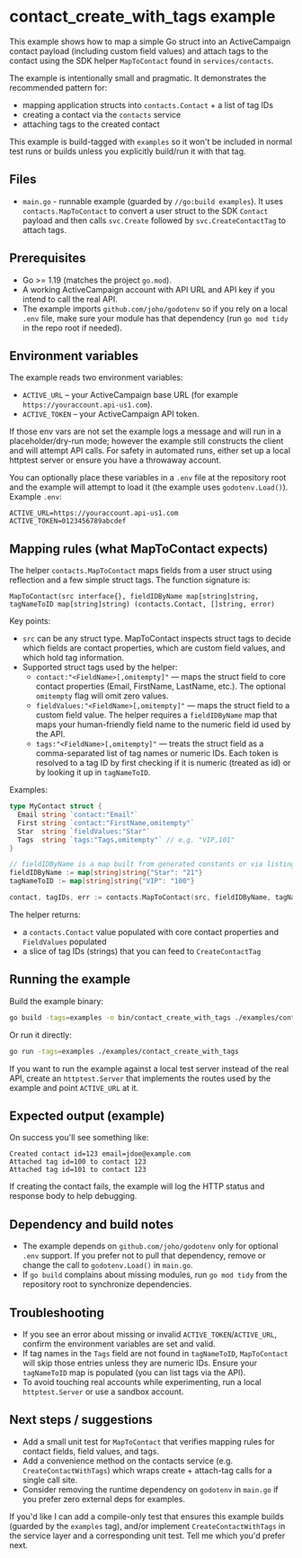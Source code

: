 # contact_create_with_tags example

This example shows how to map a simple Go struct into an ActiveCampaign contact payload (including custom field values) and attach tags to the contact using the SDK helper `MapToContact` found in `services/contacts`.

The example is intentionally small and pragmatic. It demonstrates the recommended pattern for:

- mapping application structs into `contacts.Contact` + a list of tag IDs
- creating a contact via the `contacts` service
- attaching tags to the created contact

This example is build-tagged with `examples` so it won't be included in normal test runs or builds unless you explicitly build/run it with that tag.

## Files

- `main.go` - runnable example (guarded by `//go:build examples`). It uses `contacts.MapToContact` to convert a user struct to the SDK `Contact` payload and then calls `svc.Create` followed by `svc.CreateContactTag` to attach tags.

## Prerequisites

- Go >= 1.19 (matches the project `go.mod`).
- A working ActiveCampaign account with API URL and API key if you intend to call the real API.
- The example imports `github.com/joho/godotenv` so if you rely on a local `.env` file, make sure your module has that dependency (run `go mod tidy` in the repo root if needed).

## Environment variables

The example reads two environment variables:

- `ACTIVE_URL` – your ActiveCampaign base URL (for example `https://youraccount.api-us1.com`).
- `ACTIVE_TOKEN` – your ActiveCampaign API token.

If those env vars are not set the example logs a message and will run in a placeholder/dry-run mode; however the example still constructs the client and will attempt API calls. For safety in automated runs, either set up a local httptest server or ensure you have a throwaway account.

You can optionally place these variables in a `.env` file at the repository root and the example will attempt to load it (the example uses `godotenv.Load()`). Example `.env`:

```
ACTIVE_URL=https://youraccount.api-us1.com
ACTIVE_TOKEN=0123456789abcdef
```

## Mapping rules (what MapToContact expects)

The helper `contacts.MapToContact` maps fields from a user struct using reflection and a few simple struct tags. The function signature is:

```
MapToContact(src interface{}, fieldIDByName map[string]string, tagNameToID map[string]string) (contacts.Contact, []string, error)
```

Key points:

- `src` can be any struct type. MapToContact inspects struct tags to decide which fields are contact properties, which are custom field values, and which hold tag information.
- Supported struct tags used by the helper:
  - `contact:"<FieldName>[,omitempty]"` — maps the struct field to core contact properties (Email, FirstName, LastName, etc.). The optional `omitempty` flag will omit zero values.
  - `fieldValues:"<FieldName>[,omitempty]"` — maps the struct field to a custom field value. The helper requires a `fieldIDByName` map that maps your human-friendly field name to the numeric field id used by the API.
  - `tags:"<FieldName>[,omitempty]"` — treats the struct field as a comma-separated list of tag names or numeric IDs. Each token is resolved to a tag ID by first checking if it is numeric (treated as id) or by looking it up in `tagNameToID`.

Examples:

```go
type MyContact struct {
  Email string `contact:"Email"`
  First string `contact:"FirstName,omitempty"`
  Star  string `fieldValues:"Star"`
  Tags  string `tags:"Tags,omitempty"` // e.g. "VIP,101"
}

// fieldIDByName is a map built from generated constants or via listing fields from the API.
fieldIDByName := map[string]string{"Star": "21"}
tagNameToID := map[string]string{"VIP": "100"}

contact, tagIDs, err := contacts.MapToContact(src, fieldIDByName, tagNameToID)
```

The helper returns:

- a `contacts.Contact` value populated with core contact properties and `FieldValues` populated
- a slice of tag IDs (strings) that you can feed to `CreateContactTag`

## Running the example

Build the example binary:

```sh
go build -tags=examples -o bin/contact_create_with_tags ./examples/contact_create_with_tags
```

Or run it directly:

```sh
go run -tags=examples ./examples/contact_create_with_tags
```

If you want to run the example against a local test server instead of the real API, create an `httptest.Server` that implements the routes used by the example and point `ACTIVE_URL` at it.

## Expected output (example)

On success you'll see something like:

```
Created contact id=123 email=jdoe@example.com
Attached tag id=100 to contact 123
Attached tag id=101 to contact 123
```

If creating the contact fails, the example will log the HTTP status and response body to help debugging.

## Dependency and build notes

- The example depends on `github.com/joho/godotenv` only for optional `.env` support. If you prefer not to pull that dependency, remove or change the call to `godotenv.Load()` in `main.go`.
- If `go build` complains about missing modules, run `go mod tidy` from the repository root to synchronize dependencies.

## Troubleshooting

- If you see an error about missing or invalid `ACTIVE_TOKEN`/`ACTIVE_URL`, confirm the environment variables are set and valid.
- If tag names in the `Tags` field are not found in `tagNameToID`, `MapToContact` will skip those entries unless they are numeric IDs. Ensure your `tagNameToID` map is populated (you can list tags via the API).
- To avoid touching real accounts while experimenting, run a local `httptest.Server` or use a sandbox account.

## Next steps / suggestions

- Add a small unit test for `MapToContact` that verifies mapping rules for contact fields, field values, and tags.
- Add a convenience method on the contacts service (e.g. `CreateContactWithTags`) which wraps create + attach-tag calls for a single call site.
- Consider removing the runtime dependency on `godotenv` in `main.go` if you prefer zero external deps for examples.

If you'd like I can add a compile-only test that ensures this example builds (guarded by the `examples` tag), and/or implement `CreateContactWithTags` in the service layer and a corresponding unit test. Tell me which you'd prefer next.
